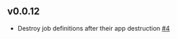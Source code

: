 ## v0.0.12

- Destroy job definitions after their app destruction [#4](https://github.com/cookpad/barbeque/pull/4)
